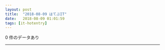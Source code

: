 ```yaml
---
layout: post
title:  "2018-08-09 はてぶIT"
date:   2018-08-09 01:01:59
tags: [it-hotentry]
---
```

0 件のデータあり

<hr>
